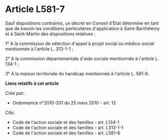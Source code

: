 # Article L581-7

Sauf dispositions contraires, un décret en Conseil d'Etat détermine en tant que de besoin les conditions particulières
d'application à Saint-Barthélemy et à Saint-Martin des dispositions relatives : 

1° A la commission de sélection d'appel à projet social ou médico-social mentionnée à l'article L. 313-1-1 ; 

2° A la commission départementale d'aide sociale mentionnée à l'article L. 134-1 ; 

3° A la maison territoriale du handicap mentionnée à l'article L. 581-6.

**Liens relatifs à cet article**

_Créé par_:

  - Ordonnance n°2010-331 du 25 mars 2010 - art. 12

_Cite_:

  - Code de l'action sociale et des familles - art. L134-1
  - Code de l'action sociale et des familles - art. L313-1-1
  - Code de l'action sociale et des familles - art. L581-6
